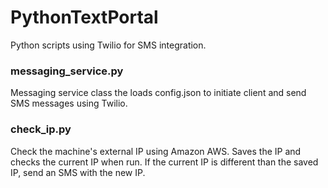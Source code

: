 # PythonTextPortal

Python scripts using Twilio for SMS integration.

### messaging_service.py

Messaging service class the loads config.json to initiate client and send SMS messages using Twilio.

### check_ip.py

Check the machine's external IP using Amazon AWS. 
Saves the IP and checks the current IP when run. If the current IP is different than the saved IP, send an SMS with the new IP.
